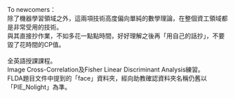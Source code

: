 To newcomers：<br>
除了機器學習領域之外，這兩項技術高度偏向單純的數學理論，在整個資工領域都是非常受用的技術。<br>
與其直接抄作業，不如多花一點點時間，好好理解之後再「用自己的話抄」，不要毀了花時間的CP值。<br>
<br>
全英語授課課程。<br>
Image Cross-Correlation及Fisher Linear Discriminant Analysis練習。<br>
FLDA題目文件中提到的「face」資料夾，經向助教確認資料夾名稱仍舊以「PIE_Nolight」為準。
